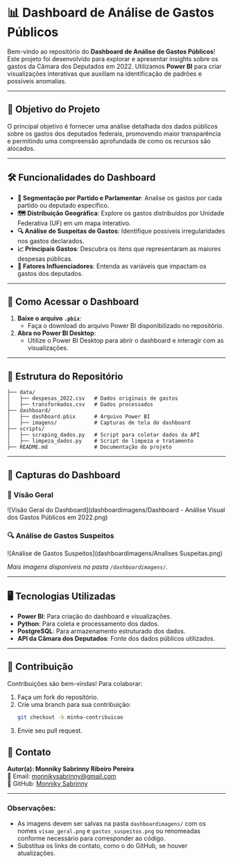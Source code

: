 # 📊 Dashboard de Análise de Gastos Públicos

Bem-vindo ao repositório do **Dashboard de Análise de Gastos Públicos**! Este projeto foi desenvolvido para explorar e apresentar insights sobre os gastos da Câmara dos Deputados em 2022. Utilizamos **Power BI** para criar visualizações interativas que auxiliam na identificação de padrões e possíveis anomalias.

---

## 🎯 Objetivo do Projeto

O principal objetivo é fornecer uma análise detalhada dos dados públicos sobre os gastos dos deputados federais, promovendo maior transparência e permitindo uma compreensão aprofundada de como os recursos são alocados.

---

## 🛠️ Funcionalidades do Dashboard

- **📌 Segmentação por Partido e Parlamentar**: Analise os gastos por cada partido ou deputado específico.
- **🗺️ Distribuição Geográfica**: Explore os gastos distribuídos por Unidade Federativa (UF) em um mapa interativo.
- **🔍 Análise de Suspeitas de Gastos**: Identifique possíveis irregularidades nos gastos declarados.
- **📈 Principais Gastos**: Descubra os itens que representaram as maiores despesas públicas.
- **🤖 Fatores Influenciadores**: Entenda as variáveis que impactam os gastos dos deputados.

---

## 🚀 Como Acessar o Dashboard

1. **Baixe o arquivo `.pbix`**:
   - Faça o download do arquivo Power BI disponibilizado no repositório.
2. **Abra no Power BI Desktop**:
   - Utilize o Power BI Desktop para abrir o dashboard e interagir com as visualizações.

---

## 📂 Estrutura do Repositório

```plaintext
├── data/
│   ├── despesas_2022.csv   # Dados originais de gastos
│   ├── transformados.csv   # Dados processados
├── dashboard/
│   ├── dashboard.pbix      # Arquivo Power BI
│   ├── imagens/            # Capturas de tela do dashboard
├── scripts/
│   ├── scraping_dados.py   # Script para coletar dados da API
│   ├── limpeza_dados.py    # Script de limpeza e tratamento
├── README.md               # Documentação do projeto
```

---

## 🌟 Capturas do Dashboard

### 🎯 Visão Geral
![Visão Geral do Dashboard](dashboardimagens/Dashboard - Análise Visual dos Gastos Públicos em 2022.png)

### 🔍 Análise de Gastos Suspeitos
![Análise de Gastos Suspeitos](dashboardimagens/Analises Suspeitas.png)

*Mais imagens disponíveis na pasta `/dashboardimagens/`.*

---

## 🖥️ Tecnologias Utilizadas

- **Power BI**: Para criação do dashboard e visualizações.
- **Python**: Para coleta e processamento dos dados.
- **PostgreSQL**: Para armazenamento estruturado dos dados.
- **API da Câmara dos Deputados**: Fonte dos dados públicos utilizados.

---

## 🤝 Contribuição

Contribuições são bem-vindas! Para colaborar:

1. Faça um fork do repositório.
2. Crie uma branch para sua contribuição:
   ```bash
   git checkout -b minha-contribuicao
3. Envie seu pull request.

## 📧 Contato
**Autor(a): Monniky Sabrinny Ribeiro Pereira**  
📩 Email: [monnikysabrinny@gmail.com](mailto:monnikysabrinny@gmail.com)  
🔗 GitHub: [Monniky Sabrinny](https://github.com/monnikys)

---

### Observações:
- As imagens devem ser salvas na pasta `dashboardimagens/` com os nomes `visao_geral.png` e `gastos_suspeitos.png` ou renomeadas conforme necessário para corresponder ao código.
- Substitua os links de contato, como o do GitHub, se houver atualizações.


